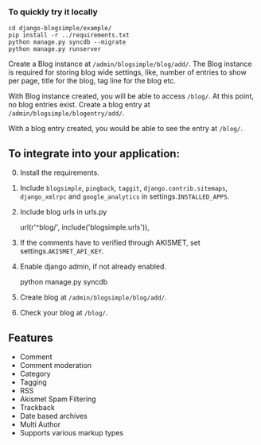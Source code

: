 ### To quickly try it locally
    cd django-blogsimple/example/  
    pip install -r ../requirements.txt  
    python manage.py syncdb --migrate
    python manage.py runserver

Create a Blog instance at `/admin/blogsimple/blog/add/`. The Blog instance is required for storing blog wide settings, like, number of entries to show per page, title for the blog, tag line for the blog etc.

With Blog instance created, you will be able to access `/blog/`. At this point, no blog entries exist. Create a blog entry at `/admin/blogsimple/blogentry/add/`.

With a blog entry created, you would be able to see the entry at `/blog/`.

To integrate into your application:
-----------------------------------
0. Install the requirements.
1. Include `blogsimple`, `pingback`, `taggit`, `django.contrib.sitemaps`, `django_xmlrpc` and `google_analytics` in settings.`INSTALLED_APPS`.
2. Include blog urls in urls.py

    url(r'^blog/', include('blogsimple.urls')),

3. If the comments have to verified through AKISMET, set settings.`AKISMET_API_KEY`.
4. Enable django admin, if not already enabled.

    python manage.py syncdb

5. Create blog at `/admin/blogsimple/blog/add/`.
6. Check your blog at `/blog/`.

Features
-------------------------

* Comment
* Comment moderation
* Category
* Tagging
* RSS
* Akismet Spam Filtering
* Trackback
* Date based archives
* Multi Author
* Supports various markup types
